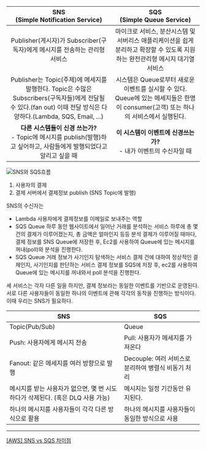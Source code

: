 |                                                               SNS<br/>(Simple Notification Service)                                                                |                                                   SQS<br/>(Simple Queue Service)                                                    |
|:------------------------------------------------------------------------------------------------------------------------------------------------------------------:|:-----------------------------------------------------------------------------------------------------------------------------------:|
|                                             Publisher(게시자)가 Subscriber(구독자)에게 메시지를 전송하는 관리형 서비스                                             |   마이크로 서비스, 분산시스템 및 서버리스 애플리케이션을 쉽게 분리하고 확장할 수 있도록 지원하는 완전관리형 메시지 대기열 서비스    |
| Publisher는 Topic(주제)에 메세지를 발행한다. Topic은 수많은 Subscribers(구독자들)에게 전달될 수 있다.(fan out) 이때 전달 방식은 다양하다.(Lambda, SQS, Email, ...) | 시스템은 Queue로부터 새로운 이벤트를 실시할 수 있다. Queue에 있는 메세지들은 한명이 consumer(고객) 또는 하나의 서비스에서 실행된다. |
|                       **다른 시스템들이 신경 쓰는가?**<br/> - Topic에 메시지를 publish(발행)하고 싶어하고, 사람들에게 발행되었다고 알리고 싶을 때                       |                                  **이 시스템이 이벤트에 신경쓰는가?** <br/>- 내가 이벤트의 수신자일 때                                  |


![SNS와 SQS흐름](https://img1.daumcdn.net/thumb/R1280x0/?scode=mtistory2&fname=https%3A%2F%2Fblog.kakaocdn.net%2Fdn%2FbEtXfI%2FbtqUczWQt4W%2FjB4TFo8EnNKA2rcN6t8i20%2Fimg.png)

1. 사용자의 결제
2. 결제 서버에서 결제정보 publish (SNS Topic에 발행)

SNS의 수신자는 
- Lambda
	사용자에게 결제정보를 이메일로 보내주는 역할
- SQS Queue
	하루 동안 웹사이트에서 일어난 거래를 분석하는 서비스
	하루에 총 몇 건의 결제가 이루어졌는지, 총 금액은 얼마인지 등등 분석
	결제가 이루어질 때마다, 결제 정보를 SNS Queue에 저장한 후, Ec2를 사용하여 Queue에 있는 메시지를 꺼내(poll)와 분석을 진행한다.
- SQS Queue
	거래 정보가 사기인지 탐색하는 서비스
	결제 건에 대하여 정상적인 결제인지, 사기인지를 판단하는 서비스
	결제 정보를 SQS에 저장 후, ec2를 사용하여 Queue에 있는 메시지를 꺼내와서 poll 분석을 진행한다.

세 서비스는 각자 다른 일을 하지만, 결제 정보라는 동일한 이벤트를 기반으로 운영된다. 서로 다른 사용자들이 동일한 하나의 이벤트에 관해 각각의 동작을 진행하는 방식이다. 이때 우리는 SNS가 필요하다.

| SNS                                                                            | SQS                                                 |
| ------------------------------------------------------------------------------ | --------------------------------------------------- |
| Topic(Pub/Sub)                                                                 | Queue                                               |
| Push: 사용자에게 메시지 전송                                                   | Pull: 사용자가 메세지를 가져온다                    |
| Fanout: 같은 메세지를 여러 방향으로 발행                                       | Decouple: 여러 서비스로 분리하여 병렬식 비동기 처리 |
| 메시지를 받는 사용자가 없으면, 몇 번 시도하다가 삭제된다. (혹은 DLQ 사용 가능) | 메시지는 일정 기간동안 유지된다.                    |
| 하나의 메시지를 사용자들이 각각 다른 방식으로 활용                             | 하나의 메시지를 사용자들이 동일한 방식으로 사용     |





---
[\[AWS\] SNS vs SQS 차이점](https://seohyun0120.tistory.com/entry/AWS-SNS-vs-SQS-%EC%B0%A8%EC%9D%B4%EC%A0%90)